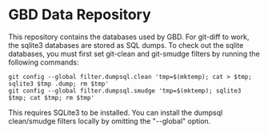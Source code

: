 # GBD Data Repository

This repository contains the databases used by GBD.
For git-diff to work, the sqlite3 databases are stored as SQL dumps.
To check out the sqlite databases, you must first set git-clean and git-smudge filters by running the following commands:
```
git config --global filter.dumpsql.clean 'tmp=$(mktemp); cat > $tmp; sqlite3 $tmp .dump; rm $tmp'
git config --global filter.dumpsql.smudge 'tmp=$(mktemp); sqlite3 $tmp; cat $tmp; rm $tmp'
```
This requires SQLite3 to be installed.
You can install the dumpsql clean/smudge filters locally by omitting the "--global" option.
